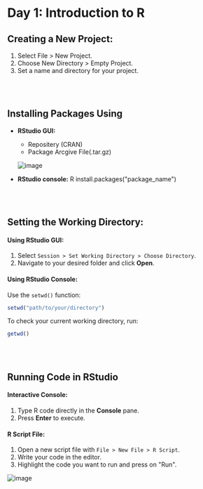# Day 1: Introduction to R  



## Creating a New Project:
1. Select File > New Project.
2. Choose New Directory > Empty Project.
3. Set a name and directory for your project.

<br/><br/>

## Installing Packages Using

- **RStudio GUI:**

   - Repositery (CRAN)
   - Package Arcgive File(.tar.gz)
     
   ![image](https://github.com/user-attachments/assets/e761fcad-2f2e-4d34-99d2-682cd20c5766)

- **RStudio console:**
R
install.packages("package_name")

<br></br>

## Setting the Working Directory:  

#### **Using RStudio GUI:**  
1. Select `Session > Set Working Directory > Choose Directory`.
2. Navigate to your desired folder and click **Open**.

#### **Using RStudio Console:**  
Use the `setwd()` function:  
```R
setwd("path/to/your/directory")
```

To check your current working directory, run:  
```R
getwd()
```

<br></br>

## Running Code in RStudio  

#### **Interactive Console:**  
1. Type R code directly in the **Console** pane.
2. Press **Enter** to execute.  

#### **R Script File:**  
1. Open a new script file with `File > New File > R Script`.  
2. Write your code in the editor.
3. Highlight the code you want to run and press on "Run".
   
![image](https://github.com/user-attachments/assets/ae158710-28f2-4e4f-99a9-793767cc10ea)
